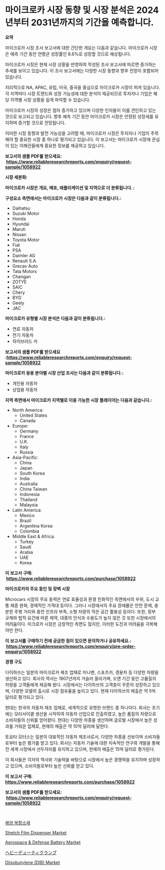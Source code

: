 <p><h1>마이크로카 시장 동향 및 시장 분석은 2024년부터 2031년까지의 기간을 예측합니다.</h1></p><p><strong>요약</strong></p>
<p><p>마이크로카 시장 조사 보고서에 대한 간단한 개요는 다음과 같습니다. 마이크로카 시장은 예측 기간 동안 연평균 성장률인 8.6%로 성장할 것으로 예상됩니다.</p><p>마이크로카 시장은 현재 시장 상황을 반영하여 작성된 조사 보고서에 따르면 증가하는 추세를 보이고 있습니다. 이 조사 보고서에는 다양한 시장 동향과 향후 전망이 포함되어 있습니다.</p><p>지리적으로 NA, APAC, 유럽, 미국, 중국을 중심으로 마이크로카 시장이 퍼져 있습니다. 각 지역마다 시장 트렌드와 성장 가능성에 대한 분석이 제공되므로 투자자나 기업은 해당 지역별 시장 상황을 쉽게 파악할 수 있습니다.</p><p>마이크로카 시장의 성장은 점차 증가하고 있으며 다양한 인자들이 이를 견인하고 있는 것으로 보고되고 있습니다. 향후 예측 기간 동안 마이크로카 시장은 안정된 성장세를 유지하며 증가할 것으로 전망됩니다.</p><p>이러한 시장 동향과 발전 가능성을 고려할 때, 마이크로카 시장은 투자자나 기업이 주목해야 할 중요한 시장 중 하나로 평가되고 있습니다. 이 보고서는 마이크로카 시장에 관심이 있는 이해괸들에게 중요한 정보를 제공하고 있습니다.</p></p>
<p><strong>보고서의 샘플 PDF를 받으세요: &nbsp;<a href="https://www.reliableresearchreports.com/enquiry/request-sample/1058922">https://www.reliableresearchreports.com/enquiry/request-sample/1058922</a></strong></p>
<p><strong>시장 세분화:</strong></p>
<p><strong> 마이크로카 시장은 개요, 배포, 애플리케이션 및 지역으로 더 분류됩니다. :</strong></p>
<p><strong>구성요소 측면에서는 마이크로카 시장은 다음과 같이 분류됩니다.:</strong></p>
<p><ul><li>Daihatsu</li><li>Suzuki Motor</li><li>Honda</li><li>Hyundai</li><li>Maruti</li><li>Nissan</li><li>Toyota Motor</li><li>Fiat</li><li>PSA</li><li>Daimler AG</li><li>Renault S.A.</li><li>Grecav Auto</li><li>Tata Motors</li><li>Changan</li><li>ZOTYE</li><li>SAIC</li><li>Chery</li><li>BYD</li><li>Geely</li><li>JAC</li></ul></p>
<p><strong> 마이크로카 유형별 시장 분석은 다음과 같이 분류됩니다.:</strong></p>
<p><ul><li>연료 자동차</li><li>전기 자동차</li><li>하이브리드 카</li></ul></p>
<p><strong>보고서의 샘플 PDF를 받으세요 :<a href="https://www.reliableresearchreports.com/enquiry/request-sample/1058922">https://www.reliableresearchreports.com/enquiry/request-sample/1058922</a></strong></p>
<p><strong> 마이크로카 응용 분야별 시장 산업 조사는 다음과 같이 분류됩니다.:</strong></p>
<p><ul><li>개인용 자동차</li><li>상업용 자동차</li></ul></p>
<p><strong>지역 측면에서 마이크로카 지역별로 이용 가능한 시장 플레이어는 다음과 같습니다.:</strong></p>
<p><ul>
    <li>
        North America:
        <ul>
            <li>United States</li>
            <li>Canada</li>
        </ul>
    </li>
    <li>
        Europe:
        <ul>
            <li>Germany</li>
            <li>France</li>
            <li>U.K.</li>
            <li>Italy</li>
            <li>Russia</li>
        </ul>
    </li>
    <li>
        Asia-Pacific:
        <ul>
            <li>China</li>
            <li>Japan</li>
            <li>South Korea</li>
            <li>India</li>
            <li>Australia</li>
            <li>China Taiwan</li>
            <li>Indonesia</li>
            <li>Thailand</li>
            <li>Malaysia</li>
        </ul>
    </li>
    <li>
        Latin America:
        <ul>
            <li>Mexico</li>
            <li>Brazil</li>
            <li>Argentina Korea</li>
            <li>Colombia</li>
        </ul>
    </li>
    <li>
        Middle East & Africa:
        <ul>
            <li>Turkey</li>
            <li>Saudi</li>
            <li>Arabia</li>
            <li>UAE</li>
            <li>Korea</li>
        </ul>
    </li>
    </ul></p>
<p><strong>이 보고서 구매: &nbsp;<a href="https://www.reliableresearchreports.com/purchase/1058922">https://www.reliableresearchreports.com/purchase/1058922</a></strong></p>
<p><strong>마이크로카의 주요 동인 및 장벽 시장</strong></p>
<p><p>Microcars 시장의 주요 동력은 연료 효율성과 환경 친화적인 측면에서의 우위, 도시 교통 체증 완화, 경제적인 가격대 등이다. 그러나 시장에서의 주요 장애물은 안전 문제, 충분한 주행 거리와 충전 인프라 부족, 소형 차량의 적은 공간 활용성 등이다. 또한, 정부 규제와 법적 요건에 따른 제약, 대중의 인식과 수용도가 높지 않은 것 또한 시장에서의 어려움이다. 미크로카 시장은 긍정적인 측면도 많지만, 이러한 도전과 어려움을 극복해야만 한다.</p></p>
<p><strong>이 보고서를 구매하기 전에 궁금한 점이 있으면 문의하거나 공유하세요.: &nbsp;<a href="https://www.reliableresearchreports.com/enquiry/pre-order-enquiry/1058922">https://www.reliableresearchreports.com/enquiry/pre-order-enquiry/1058922</a></strong></p>
<p><strong>경쟁 구도</strong></p>
<p><p>다이하쓰는 일본의 마이크로카 제조 업체로 미니밴, 스포츠카, 경용차 등 다양한 차량을 생산하고 있다. 회사의 역사는 1907년까지 거슬러 올라가며, 오랜 기간 동안 고품질의 차량을 고객들에게 제공해 왔다. 시장에서는 다이하쓰의 고객층이 꾸준히 성장하고 있으며, 다양한 모델의 출시로 시장 점유율을 높이고 있다. 현재 다이하쓰의 매출은 약 5억 달러로 평가되고 있다.</p><p>현대는 한국의 자동차 제조 업체로, 세계적으로 유명한 브랜드 중 하나이다. 회사는 초기에는 모터사이클 생산을 시작하여 자동차 산업으로 진출하였고, 높은 품질의 차량으로 소비자들의 신뢰를 얻어왔다. 현대는 다양한 차종을 생산하며 글로벌 시장에서 높은 성과를 거둬온 업체로, 현재의 매출은 약 10억 달러에 달한다.</p><p>토요타 모터스는 일본의 대표적인 자동차 제조사로서, 다양한 차종을 선보이며 소비자들로부터 높은 평가를 받고 있다. 회사는 자동차 기술에 대한 지속적인 연구와 개발을 통해 전 세계 시장에서 선두자리를 유지하고 있으며, 현재의 매출은 15억 달러로 평가된다.</p><p>이 회사들은 각자의 역사와 기술력을 바탕으로 시장에서 높은 경쟁력을 유지하며 성장하고 있으며, 소비자들로부터 높은 신뢰를 얻고 있다.</p></p>
<p><strong>이 보고서 구매: &nbsp; <a href="https://www.reliableresearchreports.com/purchase/1058922">https://www.reliableresearchreports.com/purchase/1058922</a></strong></p>
<p><strong>보고서의 샘플 PDF를 받으세요: &nbsp;<a href="https://www.reliableresearchreports.com/enquiry/request-sample/1058922">https://www.reliableresearchreports.com/enquiry/request-sample/1058922</a></strong><strong></strong></p>
<p>&nbsp;</p>
<p><p><a href="https://github.com/vsckjg50460/Market-Research-Report-List-1/blob/main/2255061188993.md">해양 복합소재</a></p><p><a href="https://issuu.com/reportprime-2/docs/stretch-film-dispenser-market-size-2030.pptx">Stretch Film Dispenser Market</a></p><p><a href="https://github.com/ChiragRp1/Market-Research-Report-List-3/blob/main/aerospace-defense-battery-market.md">Aerospace & Defense Battery Market</a></p><p><a href="https://medium.com/@gladysalidde/%E3%83%98%E3%83%93%E3%83%BC%E3%83%87%E3%83%A5%E3%83%BC%E3%83%86%E3%82%A3%E3%83%BC%E3%82%AF%E3%83%A9%E3%83%B3%E3%83%97%E5%B8%82%E5%A0%B4-%E5%B8%82%E5%A0%B4%E3%82%B7%E3%82%A7%E3%82%A2-%E5%B8%82%E5%A0%B4%E3%83%88%E3%83%AC%E3%83%B3%E3%83%89-%E3%81%8A%E3%82%88%E3%81%B3%E5%B0%86%E6%9D%A5%E3%81%AE%E6%88%90%E9%95%B7%E3%82%92%E6%8E%A2%E3%82%8B-6063af56be4c">ヘビーデューティクランプ</a></p><p><a href="https://artistic-helicopter-ca9.notion.site/Diisobutylene-DIB-Market-Analysis-Examines-its-Scope-on-Growth-Opportunities-and-Forecasted-Trend-287b533394e54dc8b756f0af2edf14c2">Diisobutylene (DIB) Market</a></p></p>